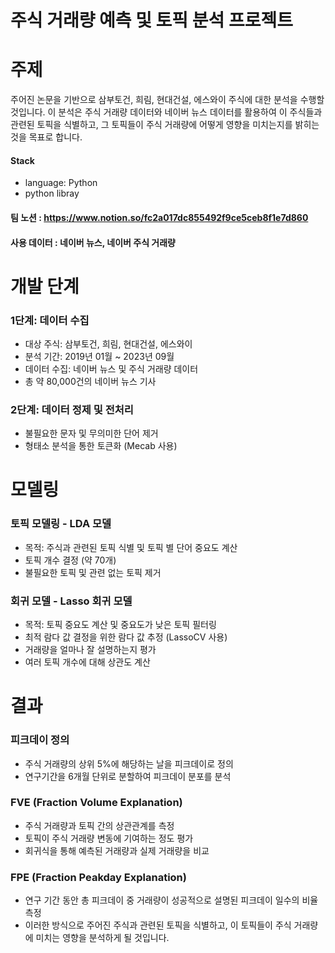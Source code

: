 # **주식 거래량 예측 및 토픽 분석 프로젝트**

# 주제
주어진 논문을 기반으로 삼부토건, 희림, 현대건설, 에스와이 주식에 대한 분석을 수행할 것입니다. 이 분석은 주식 거래량 데이터와 네이버 뉴스 데이터를 활용하여 이 주식들과 관련된 토픽을 식별하고, 그 토픽들이 주식 거래량에 어떻게 영향을 미치는지를 밝히는 것을 목표로 합니다.

#### Stack
- language: Python
- python libray
#### 팀 노션 : https://www.notion.so/fc2a017dc855492f9ce5ceb8f1e7d860
#### **사용 데이터** : 네이버 뉴스, 네이버 주식 거래량

# 개발 단계
### 1단계: 데이터 수집
- 대상 주식: 삼부토건, 희림, 현대건설, 에스와이
- 분석 기간: 2019년 01월 ~ 2023년 09월
- 데이터 수집: 네이버 뉴스 및 주식 거래량 데이터
- 총 약 80,000건의 네이버 뉴스 기사
### 2단계: 데이터 정제 및 전처리
- 불필요한 문자 및 무의미한 단어 제거
- 형태소 분석을 통한 토큰화 (Mecab 사용)

# 모델링
### 토픽 모델링 - LDA 모델
- 목적: 주식과 관련된 토픽 식별 및 토픽 별 단어 중요도 계산
- 토픽 개수 결정 (약 70개)
- 불필요한 토픽 및 관련 없는 토픽 제거
### 회귀 모델 - Lasso 회귀 모델
- 목적: 토픽 중요도 계산 및 중요도가 낮은 토픽 필터링
- 최적 람다 값 결정을 위한 람다 값 추정 (LassoCV 사용)
- 거래량을 얼마나 잘 설명하는지 평가
- 여러 토픽 개수에 대해 상관도 계산

# 결과
### 피크데이 정의
- 주식 거래량의 상위 5%에 해당하는 날을 피크데이로 정의
- 연구기간을 6개월 단위로 분할하여 피크데이 분포를 분석
### FVE (Fraction Volume Explanation)
- 주식 거래량과 토픽 간의 상관관계를 측정
- 토픽이 주식 거래량 변동에 기여하는 정도 평가
- 회귀식을 통해 예측된 거래량과 실제 거래량을 비교
### FPE (Fraction Peakday Explanation)
- 연구 기간 동안 총 피크데이 중 거래량이 성공적으로 설명된 피크데이 일수의 비율 측정
- 이러한 방식으로 주어진 주식과 관련된 토픽을 식별하고, 이 토픽들이 주식 거래량에 미치는 영향을 분석하게 될 것입니다.
